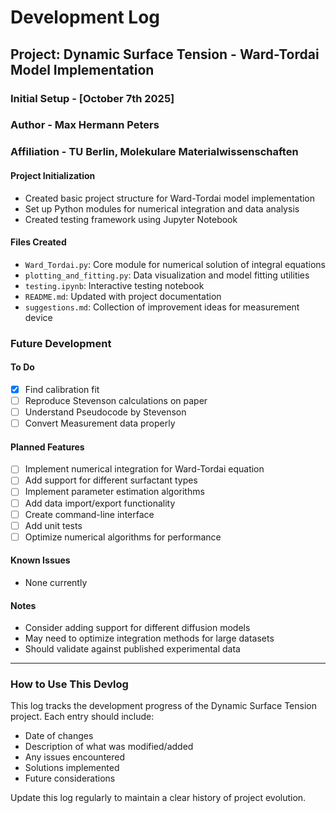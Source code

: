 # Development Log

## Project: Dynamic Surface Tension - Ward-Tordai Model Implementation

### Initial Setup - [October 7th 2025]
### Author - Max Hermann Peters
### Affiliation - TU Berlin, Molekulare Materialwissenschaften

#### Project Initialization
- Created basic project structure for Ward-Tordai model implementation
- Set up Python modules for numerical integration and data analysis
- Created testing framework using Jupyter Notebook

#### Files Created
- `Ward_Tordai.py`: Core module for numerical solution of integral equations
- `plotting_and_fitting.py`: Data visualization and model fitting utilities
- `testing.ipynb`: Interactive testing notebook
- `README.md`: Updated with project documentation
- `suggestions.md`: Collection of improvement ideas for measurement device

### Future Development

#### To Do

- [x] Find calibration fit
- [ ] Reproduce Stevenson calculations on paper
- [ ] Understand Pseudocode by Stevenson
- [ ] Convert Measurement data properly

#### Planned Features
- [ ] Implement numerical integration for Ward-Tordai equation
- [ ] Add support for different surfactant types
- [ ] Implement parameter estimation algorithms
- [ ] Add data import/export functionality
- [ ] Create command-line interface
- [ ] Add unit tests
- [ ] Optimize numerical algorithms for performance

#### Known Issues
- None currently

#### Notes
- Consider adding support for different diffusion models
- May need to optimize integration methods for large datasets
- Should validate against published experimental data

---

### How to Use This Devlog

This log tracks the development progress of the Dynamic Surface Tension project. Each entry should include:
- Date of changes
- Description of what was modified/added
- Any issues encountered
- Solutions implemented
- Future considerations

Update this log regularly to maintain a clear history of project evolution.
